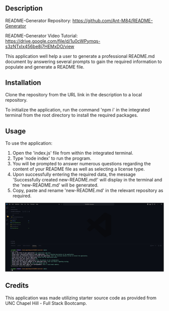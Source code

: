 # <README-Generator>

## Description

README-Generator Repository: https://github.com/Ant-M84/README-Generator

README-Generator Video Tutorial: https://drive.google.com/file/d/1u0cWPymqs-s3zNTxIx456be8j7HEMxDO/view

This application well help a user to generate a professional README.md document by answering several prompts to gain the required information to populate and generate a README file.

## Installation

Clone the repository from the URL link in the description to a local repository.

To initialize the application, run the command 'npm i' in the integrated terminal from the root directory to install the required packages.

## Usage

To use the application:

1. Open the 'index.js' file from within the integrated terminal.
2. Type 'node index' to run the program.
3. You will be prompted to answer numerous questions regarding the content of your README file as well as selecting a license type.
4. Upon successfully entering the required data, the message 'Successfully created new-README.md!' will display in the terminal and the 'new-README.md' will be generated.
5. Copy, paste and rename 'new-README.md' in the relevant repository as required.

![README-Generator Application](./images/application-screenshot.jpg)

## Credits

This application was made utilizing starter source code as provided from UNC Chapel Hill - Full Stack Bootcamp.